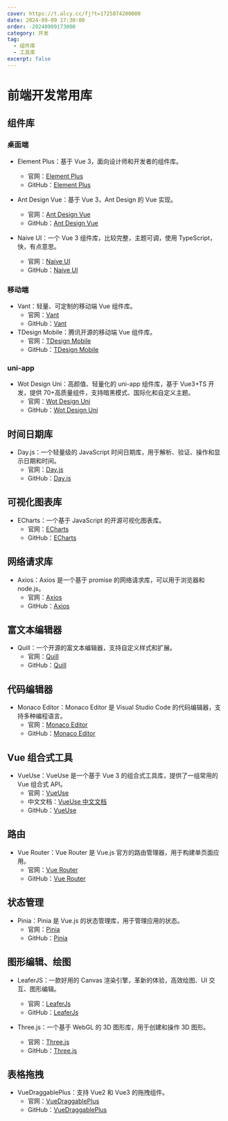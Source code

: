 ```yaml
---
cover: https://t.alcy.cc/fj?t=1725874200000
date: 2024-09-09 17:30:00
order: -20240909173000
category: 开发
tag:
  - 组件库
  - 工具库
excerpt: false
---
```


# 前端开发常用库

## 组件库

### 桌面端

- Element Plus：基于 Vue 3，面向设计师和开发者的组件库。

  - 官网：[Element Plus](https://element-plus.org/zh-CN/)
  - GitHub：[Element Plus](https://github.com/element-plus/element-plus)

- Ant Design Vue：基于 Vue 3，Ant Design 的 Vue 实现。

  - 官网：[Ant Design Vue](https://antdv.com/components/overview-cn)
  - GitHub：[Ant Design Vue](https://github.com/vueComponent/ant-design-vue)

- Naive UI：一个 Vue 3 组件库，比较完整，主题可调，使用 TypeScript，快，有点意思。
  - 官网：[Naive UI](https://www.naiveui.com/zh-CN/os-theme)
  - GitHub：[Naive UI](https://github.com/tusen-ai/naive-ui)

### 移动端

- Vant：轻量、可定制的移动端 Vue 组件库。
  - 官网：[Vant](https://vant-ui.github.io/vant/#/zh-CN)
  - GitHub：[Vant](https://github.com/youzan/vant)
- TDesign Mobile：腾讯开源的移动端 Vue 组件库。
  - 官网：[TDesign Mobile](https://tdesign.tencent.com/mobile-vue/overview)
  - GitHub：[TDesign Mobile](https://github.com/Tencent/tdesign-mobile-vue)

### uni-app

- Wot Design Uni：高颜值、轻量化的 uni-app 组件库，基于 Vue3+TS 开发，提供 70+高质量组件，支持暗黑模式、国际化和自定义主题。
  - 官网：[Wot Design Uni](https://wot-design-uni.cn/)
  - GitHub：[Wot Design Uni](https://github.com/Moonofweisheng/wot-design-uni)

## 时间日期库

- Day.js：一个轻量级的 JavaScript 时间日期库，用于解析、验证、操作和显示日期和时间。
  - 官网：[Day.js](https://day.js.org/zh-CN/)
  - GitHub：[Day.js](https://github.com/iamkun/dayjs/)

## 可视化图表库

- ECharts：一个基于 JavaScript 的开源可视化图表库。
  - 官网：[ECharts](https://echarts.apache.org/zh/index.html)
  - GitHub：[ECharts](https://github.com/apache/echarts)

## 网络请求库

- Axios：Axios 是一个基于 promise 的网络请求库，可以用于浏览器和 node.js。
  - 官网：[Axios](https://axios-http.com/zh/)
  - GitHub：[Axios](https://github.com/axios/axios)

## 富文本编辑器

- Quill：一个开源的富文本编辑器，支持自定义样式和扩展。
  - 官网：[Quill](https://quilljs.com/)
  - GitHub：[Quill](https://github.com/quilljs/quill)

## 代码编辑器

- Monaco Editor：Monaco Editor 是 Visual Studio Code 的代码编辑器，支持多种编程语言。
  - 官网：[Monaco Editor](https://microsoft.github.io/monaco-editor/)
  - GitHub：[Monaco Editor](https://github.com/microsoft/monaco-editor)

## Vue 组合式工具

- VueUse：VueUse 是一个基于 Vue 3 的组合式工具库，提供了一组常用的 Vue 组合式 API。
  - 官网：[VueUse](https://vueuse.org/)
  - 中文文档：[VueUse 中文文档](https://vueuse.pages.dev/)
  - GitHub：[VueUse](https://github.com/vueuse/vueuse)

## 路由

- Vue Router：Vue Router 是 Vue.js 官方的路由管理器，用于构建单页面应用。
  - 官网：[Vue Router](https://router.vuejs.org/zh/)
  - GitHub：[Vue Router](https://github.com/vuejs/vue-router)

## 状态管理

- Pinia：Pinia 是 Vue.js 的状态管理库，用于管理应用的状态。
  - 官网：[Pinia](https://pinia.vuejs.org/)
  - GitHub：[Pinia](https://github.com/vuejs/pinia)

## 图形编辑、绘图

- LeaferJS：一款好用的 Canvas 渲染引擎，革新的体验，高效绘图、UI 交互、图形编辑。

  - 官网：[LeaferJs](https://leaferjs.com/)
  - GitHub：[LeaferJs](https://github.com/leaferjs/ui)

- Three.js：一个基于 WebGL 的 3D 图形库，用于创建和操作 3D 图形。
  - 官网：[Three.js](https://threejs.org/)
  - GitHub：[Three.js](https://github.com/mrdoob/three.js)

## 表格拖拽

- VueDraggablePlus：支持 Vue2 和 Vue3 的拖拽组件。
  - 官网：[VueDraggablePlus](https://vue-draggable-plus.pages.dev/)
  - GitHub：[VueDraggablePlus](https://github.com/Alfred-Skyblue/vue-draggable-plus)
